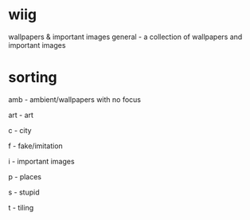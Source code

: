 # wiig
wallpapers &amp; important images general - a collection of wallpapers and important images

# sorting
amb - ambient/wallpapers with no focus

art - art

c - city

f - fake/imitation

i - important images

p - places

s - stupid

t - tiling

